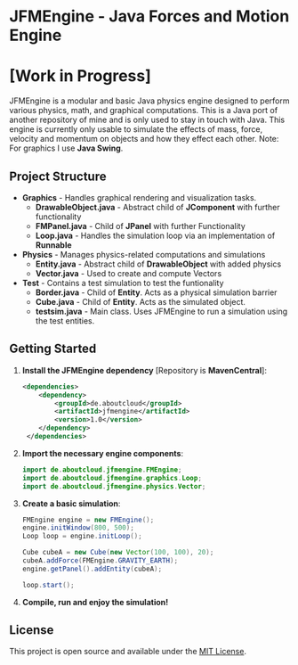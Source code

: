 # JFMEngine - **J**ava **F**orces and **M**otion Engine
# [Work in Progress]

JFMEngine is a modular and basic Java physics engine designed to perform various physics, math, and graphical computations.
This is a Java port of another repository of mine and is only used to stay in touch with Java.
This engine is currently only usable to simulate the effects of mass, force, velocity and momentum on objects
and how they effect each other.
Note: For graphics I use **Java Swing**.

## Project Structure

- **Graphics** - Handles graphical rendering and visualization tasks.
  - **DrawableObject.java** - Abstract child of **JComponent** with further functionality
  - **FMPanel.java** - Child of **JPanel** with further Functionality
  - **Loop.java** - Handles the simulation loop via an implementation of **Runnable**
- **Physics** - Manages physics-related computations and simulations
  - **Entity.java** - Abstract child of **DrawableObject** with added physics
  - **Vector.java** - Used to create and compute Vectors
- **Test** - Contains a test simulation to test the funtionality
  - **Border.java** - Child of **Entity**. Acts as a physical simulation barrier
  - **Cube.java** - Child of **Entity**. Acts as the simulated object.
  - **testsim.java** - Main class. Uses JFMEngine to run a simulation using the test entities.

## Getting Started

1. **Install the JFMEngine dependency** [Repository is **MavenCentral**]:
   ```xml
   <dependencies>
       <dependency>
           <groupId>de.aboutcloud</groupId>
           <artifactId>jfmengine</artifactId>
           <version>1.0</version>
       </dependency>
    </dependencies>
   ```

2. **Import the necessary engine components**:
   ```java
   import de.aboutcloud.jfmengine.FMEngine;
   import de.aboutcloud.jfmengine.graphics.Loop;
   import de.aboutcloud.jfmengine.physics.Vector;
   ```
   
3. **Create a basic simulation**:
   ```java
   FMEngine engine = new FMEngine();
   engine.initWindow(800, 500);
   Loop loop = engine.initLoop();

   Cube cubeA = new Cube(new Vector(100, 100), 20);
   cubeA.addForce(FMEngine.GRAVITY_EARTH);
   engine.getPanel().addEntity(cubeA);

   loop.start();
   ```
   
4. **Compile, run and enjoy the simulation!**

## License

This project is open source and available under the [MIT License](LICENSE).
